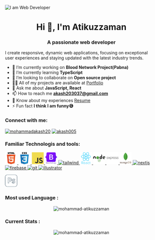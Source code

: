 ![I am Web Developer](https://i.ibb.co/7WKzrWp/banner.png)

<h1 align="center">Hi 👋, I'm Atikuzzaman</h1>
<h3 align="center">A passionate web developer</h3>
I create responsive, dynamic web applications, focusing on exceptional user experiences and staying updated with the latest industry trends.

- 🔭 I’m currently working on **Blood Network Project(Pabna)**
- 🌱 I’m currently learning **TypeScript**
- 👯 I’m looking to collaborate on **Open source project**
- 👨‍💻 All of my projects are available at [Portfolio ](atikuzzaman.netlify.app)
- 💬 Ask me about **JavaScript, React**
- 📫 How to reach me **akash203037@gmail.com**
- 📄 Know about my experiences [Resume ](https://drive.google.com/file/d/1SVAowcfwX8zCXwGNpCqNU9jwlNgv0fQL/view?usp=sharing)
- ⚡ Fun fact **I think I am funny😅**

<h3 align="left">Connect with me:</h3>
<p align="left">
<a href="https://fb.com/mohammadakash20" target="blank"><img align="center" src="https://raw.githubusercontent.com/rahuldkjain/github-profile-readme-generator/master/src/images/icons/Social/facebook.svg" alt="mohammadakash20" height="30" width="40" /></a>
<a href="https://instagram.com/akash005" target="blank"><img align="center" src="https://raw.githubusercontent.com/rahuldkjain/github-profile-readme-generator/master/src/images/icons/Social/instagram.svg" alt="akash005" height="30" width="40" /></a>
</p>

<h3 align="left">Familiar Technologis and tools:</h3>
<p align="left">
    <a href="https://www.w3.org/html/" target="_blank" rel="noreferrer"> <img src="https://raw.githubusercontent.com/devicons/devicon/master/icons/html5/html5-original-wordmark.svg" alt="html5" width="40" height="40"/> </a>
    <a href="https://www.w3schools.com/css/" target="_blank" rel="noreferrer"> <img src="https://raw.githubusercontent.com/devicons/devicon/master/icons/css3/css3-original-wordmark.svg" alt="css3" width="40" height="40"/> </a>
    <a href="https://developer.mozilla.org/en-US/docs/Web/JavaScript" target="_blank" rel="noreferrer"> <img src="https://raw.githubusercontent.com/devicons/devicon/master/icons/javascript/javascript-original.svg" alt="javascript" width="40" height="40"/> </a> 
  <a href="https://getbootstrap.com" target="_blank" rel="noreferrer"> <img src="https://raw.githubusercontent.com/devicons/devicon/master/icons/bootstrap/bootstrap-original-wordmark.svg" alt="bootstrap" width="40" height="40"/> </a> 
   <a href="https://tailwindcss.com/" target="_blank" rel="noreferrer"> <img src="https://www.vectorlogo.zone/logos/tailwindcss/tailwindcss-icon.svg" alt="tailwind" width="40" height="40"/> </a> 
  <a href="https://reactjs.org/" target="_blank" rel="noreferrer"> <img src="https://raw.githubusercontent.com/devicons/devicon/master/icons/react/react-original-wordmark.svg" alt="react" width="40" height="40"/> </a>
    <a href="https://nodejs.org" target="_blank" rel="noreferrer"> <img src="https://raw.githubusercontent.com/devicons/devicon/master/icons/nodejs/nodejs-original-wordmark.svg" alt="nodejs" width="40" height="40"/> </a> 
  <a href="https://expressjs.com" target="_blank" rel="noreferrer"> <img src="https://raw.githubusercontent.com/devicons/devicon/master/icons/express/express-original-wordmark.svg" alt="express" width="40" height="40"/> </a>
    <a href="https://www.mongodb.com/" target="_blank" rel="noreferrer"> <img src="https://raw.githubusercontent.com/devicons/devicon/master/icons/mongodb/mongodb-original-wordmark.svg" alt="mongodb" width="40" height="40"/> </a> 
  <a href="https://nextjs.org/" target="_blank" rel="noreferrer"> <img src="https://cdn.worldvectorlogo.com/logos/nextjs-2.svg" alt="nextjs" width="40" height="40"/> </a> 
  <a href="https://firebase.google.com/" target="_blank" rel="noreferrer"> <img src="https://www.vectorlogo.zone/logos/firebase/firebase-icon.svg" alt="firebase" width="40" height="40"/> </a> 
  <a href="https://git-scm.com/" target="_blank" rel="noreferrer"> <img src="https://www.vectorlogo.zone/logos/git-scm/git-scm-icon.svg" alt="git" width="40" height="40"/> </a> 
  <a href="https://www.adobe.com/in/products/illustrator.html" target="_blank" rel="noreferrer"> <img src="https://www.vectorlogo.zone/logos/adobe_illustrator/adobe_illustrator-icon.svg" alt="illustrator" width="40" height="40"/> </a> 



  <a href="https://www.photoshop.com/en" target="_blank" rel="noreferrer"> <img src="https://raw.githubusercontent.com/devicons/devicon/master/icons/photoshop/photoshop-line.svg" alt="photoshop" width="40" height="40"/> </a>

 </p>
<h3>Most used Language :</h3>
<p align="center"><img align="center" src="https://github-readme-stats.vercel.app/api/top-langs?username=mohammad-atikuzzaman&show_icons=true&locale=en&layout=compact" alt="mohammad-atikuzzaman" /></p>
<h3> Current Stats :</h3>

<p align="center"><img align="center" src="https://github-readme-streak-stats.herokuapp.com/?user=mohammad-atikuzzaman&" alt="mohammad-atikuzzaman" /></p>

